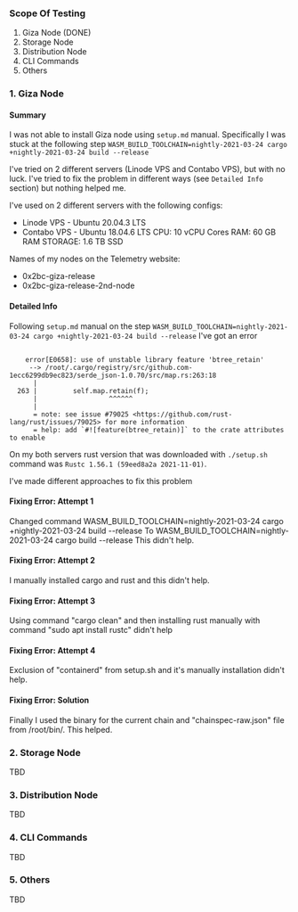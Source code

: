 ### Scope Of Testing

1) Giza Node (DONE)
2) Storage Node 
3) Distribution Node 
4) CLI Commands
5) Others

### 1. Giza Node

#### Summary

I was not able to install Giza node using `setup.md` manual. Specifically I was stuck at the following step `WASM_BUILD_TOOLCHAIN=nightly-2021-03-24 cargo +nightly-2021-03-24 build --release`

I've tried on 2 different servers (Linode VPS and Contabo VPS), but with no luck. I've tried to fix the problem in different ways (see `Detailed Info` section) but nothing helped me. 

I've used on 2 different servers with the following configs:
- Linode VPS  - Ubuntu 20.04.3 LTS
- Contabo VPS - Ubuntu 18.04.6 LTS 
    CPU: 10 vCPU Cores
    RAM: 60 GB RAM
    STORAGE: 1.6 TB SSD

Names of my nodes on the Telemetry website:
- 0x2bc-giza-release
- 0x2bc-giza-release-2nd-node


#### Detailed Info

Following  `setup.md` manual on the step  `WASM_BUILD_TOOLCHAIN=nightly-2021-03-24 cargo +nightly-2021-03-24 build --release` I've got an error 

```

    error[E0658]: use of unstable library feature 'btree_retain'
     --> /root/.cargo/registry/src/github.com-1ecc6299db9ec823/serde_json-1.0.70/src/map.rs:263:18
      |
  263 |         self.map.retain(f);
      |                  ^^^^^^
      |
      = note: see issue #79025 <https://github.com/rust-lang/rust/issues/79025> for more information
      = help: add `#![feature(btree_retain)]` to the crate attributes to enable
```


On my both servers rust version that was downloaded with  `./setup.sh` command was `Rustc 1.56.1 (59eed8a2a 2021-11-01)`. 

I've made different approaches to fix this problem


#### Fixing Error: Attempt 1

Changed command
    WASM_BUILD_TOOLCHAIN=nightly-2021-03-24 cargo +nightly-2021-03-24 build --release 
To 
    WASM_BUILD_TOOLCHAIN=nightly-2021-03-24 cargo build --release
This didn't help. 

#### Fixing Error: Attempt 2
 
I manually installed cargo and rust and this didn't help. 

#### Fixing Error: Attempt 3
 
Using command  "cargo clean" and then installing rust manually with command "sudo apt install rustc" didn't help

#### Fixing Error: Attempt 4

Exclusion of "containerd" from setup.sh and it's manually installation didn't help. 


#### Fixing Error: Solution

Finally I used the binary for the current chain and "chainspec-raw.json" file from /root/bin/.
This helped. 


### 2. Storage Node

TBD

### 3. Distribution Node 

TBD

### 4. CLI Commands

TBD

### 5. Others

TBD

